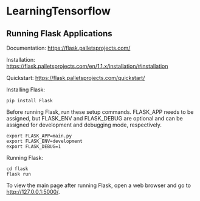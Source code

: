 # LearningTensorflow


## Running Flask Applications

Documentation: https://flask.palletsprojects.com/

Installation: https://flask.palletsprojects.com/en/1.1.x/installation/#installation

Quickstart: https://flask.palletsprojects.com/quickstart/

Installing Flask:
```
pip install Flask
```

Before running Flask, run these setup commands. FLASK_APP needs to be assigned, but FLASK_ENV and FLASK_DEBUG are optional and can be assigned for development and debugging mode, respectively.
```
export FLASK_APP=main.py
export FLASK_ENV=development
export FLASK_DEBUG=1
```

Running Flask:
```
cd flask
flask run
```

To view the main page after running Flask, open a web browser and go to http://127.0.0.1:5000/.
